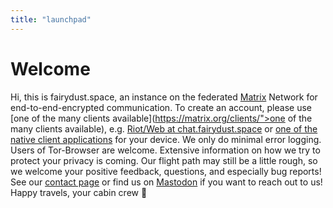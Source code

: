 ```yaml
---
title: "launchpad"
---
```


# Welcome

Hi,
this is fairydust.space, an instance on the federated [Matrix](https://matrix.org/) Network for end-to-end-encrypted communication.
To create an account, please use [one of the many clients available](https://matrix.org/clients/">one of the many clients available), e.g. [Riot/Web at chat.fairydust.space](https://chat.fairydust.space) or [one of the native client applications](https://about.riot.im/downloads) for your device.
We only do minimal error logging. Users of Tor-Browser are welcome. Extensive information on how we try to protect your privacy is coming.
Our flight path may still be a little rough, so we welcome your positive feedback, questions, and especially bug reports!
See our [contact page](/contact) or find us on <a rel="me" href="https://chaos.social/@fairydust_space">Mastodon</a> if you want to reach out to us!
Happy travels,
your cabin crew &#x1F680;

